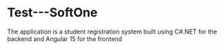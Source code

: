 # Test---SoftOne
The application is a student registration system built using C#.NET for the backend and Angular 15 for the frontend
